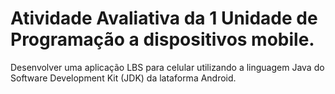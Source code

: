 # Atividade Avaliativa da 1 Unidade de Programação a dispositivos mobile.
Desenvolver uma aplicação LBS para celular utilizando a linguagem Java do Software Development Kit (JDK) da lataforma Android.
